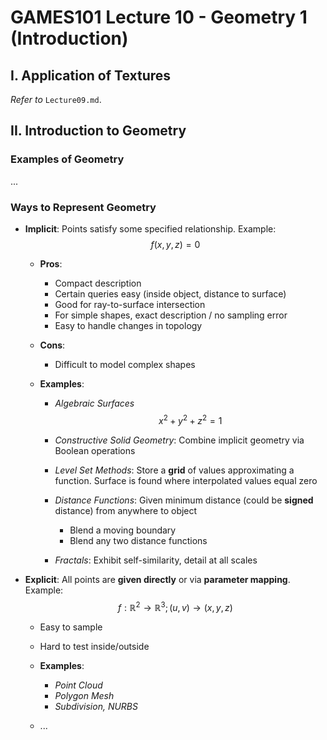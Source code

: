 # GAMES101 Lecture 10 - Geometry 1 (Introduction)

## I. Application of Textures

*Refer to* `Lecture09.md`.



## II. Introduction to Geometry

### Examples of Geometry

...

### Ways to Represent Geometry

- **Implicit**: Points satisfy some specified relationship. Example:
  $$
  f(x, y, z) = 0
  $$
  

  - **Pros**:

    - Compact description
    - Certain queries easy (inside object, distance to surface)
    - Good for ray-to-surface intersection
    - For simple shapes, exact description / no sampling error
    - Easy to handle changes in topology

  - **Cons**:

    - Difficult to model complex shapes

  - **Examples**:

    - *Algebraic Surfaces*
      $$
      x^2 + y^2 + z^2 = 1
      $$

    - *Constructive Solid Geometry*: Combine implicit geometry via Boolean operations

    - *Level Set Methods*: Store a **grid** of values approximating a function. Surface is found where interpolated values equal zero 

    - *Distance Functions*: Given minimum distance (could be **signed** distance) from anywhere to object

      - Blend a moving boundary
      - Blend any two distance functions

    - *Fractals*: Exhibit self-similarity, detail at all scales

- **Explicit**: All points are **given directly** or via **parameter mapping**. Example:
  $$
  f:\mathbb{R}^2 \to \mathbb{R}^3;(u,v) \to (x,y,z)
  $$

  - Easy to sample
  - Hard to test inside/outside

  - **Examples**:
    - *Point Cloud*
    - *Polygon Mesh*
    - *Subdivision, NURBS*
  - ...
